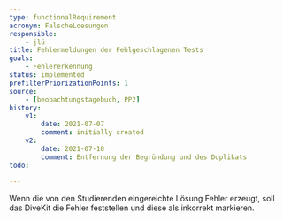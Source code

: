 ```yaml
---
type: functionalRequirement
acronym: FalscheLoesungen
responsible: 
    - jlü
title: Fehlermeldungen der Fehlgeschlagenen Tests
goals: 
    - Fehlererkennung
status: implemented
prefilterPriorizationPoints: 1
source:
    - [beobachtungstagebuch, PP2]
history:
    v1:
        date: 2021-07-07
        comment: initially created
    v2:
        date: 2021-07-10
        comment: Entfernung der Begründung und des Duplikats
todo: 
    
---
```


Wenn die von den Studierenden eingereichte Lösung Fehler erzeugt, soll das DiveKit die Fehler feststellen und diese als inkorrekt markieren.




